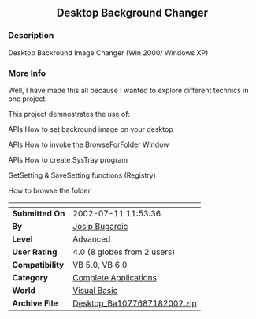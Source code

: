 ﻿<div align="center">

## Desktop Background Changer


</div>

### Description

Desktop Backround Image Changer (Win 2000/ Windows XP)
 
### More Info
 
Well, I have made this all because I wanted to explore different technics in one project.

This project demnostrates the use of:

APIs How to set backround image on your desktop

APIs How to invoke the BrowseForFolder Window

APIs How to create SysTray program

GetSetting & SaveSetting functions (Registry)

How to browse the folder


<span>             |<span>
---                |---
**Submitted On**   |2002-07-11 11:53:36
**By**             |[Josip Bugarcic](https://github.com/Planet-Source-Code/PSCIndex/blob/master/ByAuthor/josip-bugarcic.md)
**Level**          |Advanced
**User Rating**    |4.0 (8 globes from 2 users)
**Compatibility**  |VB 5\.0, VB 6\.0
**Category**       |[Complete Applications](https://github.com/Planet-Source-Code/PSCIndex/blob/master/ByCategory/complete-applications__1-27.md)
**World**          |[Visual Basic](https://github.com/Planet-Source-Code/PSCIndex/blob/master/ByWorld/visual-basic.md)
**Archive File**   |[Desktop\_Ba1077687182002\.zip](https://github.com/Planet-Source-Code/josip-bugarcic-desktop-background-changer__1-37039/archive/master.zip)








